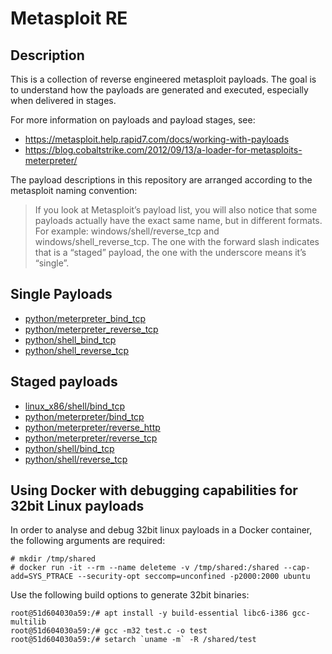 # Metasploit RE

## Description
This is a collection of reverse engineered metasploit payloads. The goal is
to understand how the payloads are generated and executed, especially when
delivered in stages.

For more information on payloads and payload stages, see:
 * https://metasploit.help.rapid7.com/docs/working-with-payloads
 * https://blog.cobaltstrike.com/2012/09/13/a-loader-for-metasploits-meterpreter/

The payload descriptions in this repository are arranged according to the
metasploit naming convention:

> If you look at Metasploit’s payload list, you will also notice that some
> payloads actually have the exact same name, but in different formats. For
> example: windows/shell/reverse_tcp and windows/shell_reverse_tcp. The one with
> the forward slash indicates that is a “staged” payload, the one with the
> underscore means it’s “single”.

## Single Payloads
 * [python/meterpreter_bind_tcp](../master/python/meterpreter_bind_tcp)
 * [python/meterpreter_reverse_tcp](../master/python/meterpreter_reverse_tcp)
 * [python/shell_bind_tcp](../master/python/shell_bind_tcp)
 * [python/shell_reverse_tcp](../master/python/shell_reverse_tcp)

## Staged payloads
 * [linux_x86/shell/bind_tcp](../master/linux_x86/shell/bind_tcp)
 * [python/meterpreter/bind_tcp](../master/python/meterpreter/bind_tcp)
 * [python/meterpreter/reverse_http](../master/python/meterpreter/reverse_http)
 * [python/meterpreter/reverse_tcp](../master/python/meterpreter/reverse_tcp)
 * [python/shell/bind_tcp](../master/python/shell/bind_tcp)
 * [python/shell/reverse_tcp](../master/python/shell/reverse_tcp)

## Using Docker with debugging capabilities for 32bit Linux payloads

In order to analyse and debug 32bit linux payloads in a Docker container, the
following arguments are required:

```
# mkdir /tmp/shared
# docker run -it --rm --name deleteme -v /tmp/shared:/shared --cap-add=SYS_PTRACE --security-opt seccomp=unconfined -p2000:2000 ubuntu
```

Use the following build options to generate 32bit binaries:
```
root@51d604030a59:/# apt install -y build-essential libc6-i386 gcc-multilib
root@51d604030a59:/# gcc -m32 test.c -o test
root@51d604030a59:/# setarch `uname -m` -R /shared/test
```
